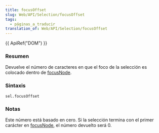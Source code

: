 ```yaml
---
title: focusOffset
slug: Web/API/Selection/focusOffset
tags:
  - páginas_a_traducir
translation_of: Web/API/Selection/focusOffset
---
```

{{ ApiRef("DOM") }}

### Resumen

Devuelve el número de caracteres en que el foco de la selección es colocado dentro de [focusNode](es/DOM/Selection/focusNode).

### Sintaxis

    sel.focusOffset

### Notas

Este número está basado en cero. Si la selección termina con el primer carácter en [focusNode](es/DOM/Selection/focusNode), el número devuelto será 0.
